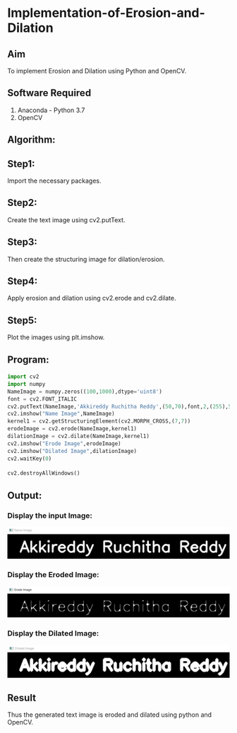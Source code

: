 # Implementation-of-Erosion-and-Dilation
## Aim
To implement Erosion and Dilation using Python and OpenCV.
## Software Required
1. Anaconda - Python 3.7
2. OpenCV
## Algorithm:
## Step1:
Import the necessary packages.

## Step2:
Create the text image using cv2.putText.

## Step3:
Then create the structuring image for dilation/erosion.

## Step4:
Apply erosion and dilation using cv2.erode and cv2.dilate.

## Step5:
Plot the images using plt.imshow.
 
## Program:

``` Python
import cv2
import numpy
NameImage = numpy.zeros((100,1000),dtype='uint8')
font = cv2.FONT_ITALIC
cv2.putText(NameImage,'Akkireddy Ruchitha Reddy',(50,70),font,2,(255),5,cv2.LINE_4)
cv2.imshow("Name Image",NameImage)
kernel1 = cv2.getStructuringElement(cv2.MORPH_CROSS,(7,7))
erodeImage = cv2.erode(NameImage,kernel1)
dilationImage = cv2.dilate(NameImage,kernel1)
cv2.imshow("Erode Image",erodeImage)
cv2.imshow("Dilated Image",dilationImage)
cv2.waitKey(0)

cv2.destroyAllWindows()
```

## Output:
### Display the input Image:
![output](https://github.com/RuchithaReddy28/Implementation-of-Erosion-and-Dilation/blob/main/arr1.png?raw=true)

### Display the Eroded Image:
![output](https://github.com/RuchithaReddy28/Implementation-of-Erosion-and-Dilation/blob/main/arr3.png?raw=true)

### Display the Dilated Image:
![output](https://github.com/RuchithaReddy28/Implementation-of-Erosion-and-Dilation/blob/main/arr2.png?raw=true)

## Result
Thus the generated text image is eroded and dilated using python and OpenCV.
